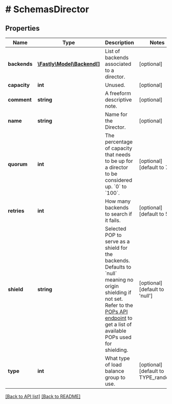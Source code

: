 # # SchemasDirector

## Properties

Name | Type | Description | Notes
------------ | ------------- | ------------- | -------------
**backends** | [**\Fastly\Model\Backend[]**](Backend.md) | List of backends associated to a director. | [optional]
**capacity** | **int** | Unused. | [optional]
**comment** | **string** | A freeform descriptive note. | [optional]
**name** | **string** | Name for the Director. | [optional]
**quorum** | **int** | The percentage of capacity that needs to be up for a director to be considered up. &#x60;0&#x60; to &#x60;100&#x60;. | [optional] [default to 75]
**retries** | **int** | How many backends to search if it fails. | [optional] [default to 5]
**shield** | **string** | Selected POP to serve as a shield for the backends. Defaults to &#x60;null&#x60; meaning no origin shielding if not set. Refer to the [POPs API endpoint](/reference/api/utils/pops/) to get a list of available POPs used for shielding. | [optional] [default to 'null']
**type** | **int** | What type of load balance group to use. | [optional] [default to TYPE_random]

[[Back to API list]](../../README.md#endpoints) [[Back to README]](../../README.md)
